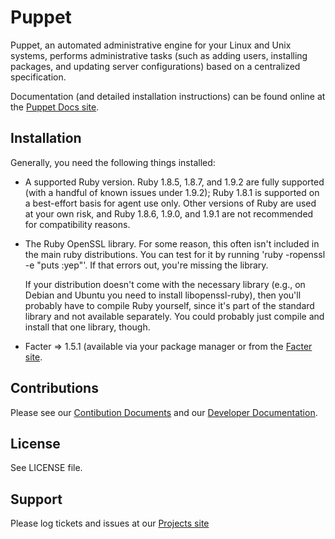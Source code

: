 Puppet
======

Puppet, an automated administrative engine for your Linux and Unix systems, performs
administrative tasks (such as adding users, installing packages, and updating server
configurations) based on a centralized specification.

Documentation (and detailed installation instructions) can be found online at the
[Puppet Docs site](http://docs.puppetlabs.com).


Installation
------------

Generally, you need the following things installed:

* A supported Ruby version. Ruby 1.8.5, 1.8.7, and 1.9.2 are fully supported
  (with a handful of known issues under 1.9.2); Ruby 1.8.1 is supported on a
  best-effort basis for agent use only. Other versions of Ruby are used at your
  own risk, and Ruby 1.8.6, 1.9.0, and 1.9.1 are not recommended for
  compatibility reasons.

* The Ruby OpenSSL library.  For some reason, this often isn't included
  in the main ruby distributions.  You can test for it by running
  'ruby -ropenssl -e "puts :yep"'.  If that errors out, you're missing the
  library.

  If your distribution doesn't come with the necessary library (e.g., on Debian
  and Ubuntu you need to install libopenssl-ruby), then you'll probably have to
  compile Ruby yourself, since it's part of the standard library and not
  available separately.  You could probably just compile and install that one
  library, though.

* Facter => 1.5.1 (available via your package manager or from the [Facter site](http://puppetlabs.com/projects/facter).

Contributions
------
Please see our [Contibution
Documents](https://github.com/puppetlabs/puppet/blob/master/CONTRIBUTING.md)
and our [Developer
Documentation](https://github.com/puppetlabs/puppet/blob/master/README_DEVELOPER.md).

License
-------

See LICENSE file.

Support
-------

Please log tickets and issues at our [Projects site](http://projects.puppetlabs.com)
